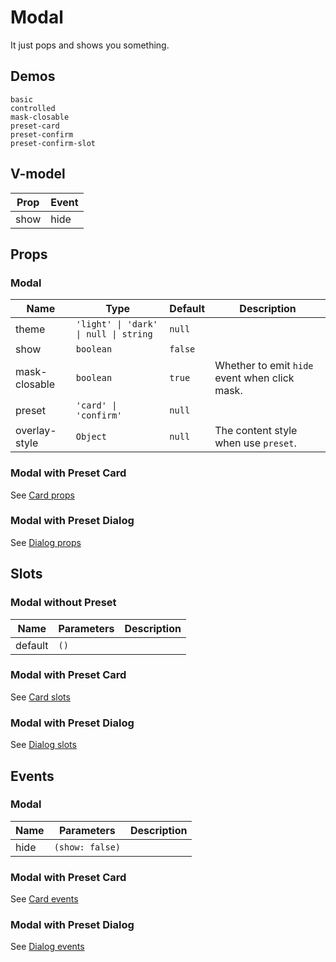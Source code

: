 # Modal
It just pops and shows you something.

## Demos
```demo
basic
controlled
mask-closable
preset-card
preset-confirm
preset-confirm-slot
```
## V-model
|Prop|Event|
|-|-|
|show|hide|

## Props
### Modal
|Name|Type|Default|Description|
|-|-|-|-|
|theme|`'light' \| 'dark' \| null \| string`|`null`||
|show|`boolean`|`false`||
|mask-closable|`boolean`|`true`|Whether to emit `hide` event when click mask.|
|preset|`'card' \| 'confirm'`|`null`||
|overlay-style|`Object`|`null`|The content style when use `preset`.|

### Modal with Preset Card
See [Card props](n-card#Props)
### Modal with Preset Dialog
See [Dialog props](n-dialog#Props)

## Slots
### Modal without Preset
|Name|Parameters|Description|
|-|-|-|
|default|`()`||

### Modal with Preset Card
See [Card slots](n-card#Slots)
### Modal with Preset Dialog
See [Dialog slots](n-dialog#Slots)

## Events
### Modal
|Name|Parameters|Description|
|-|-|-|
|hide|`(show: false)`||

### Modal with Preset Card
See [Card events](n-card#Events)
### Modal with Preset Dialog
See [Dialog events](n-dialog#Events)
